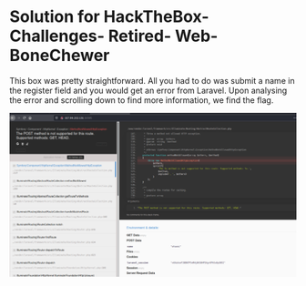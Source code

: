 # Solution for HackTheBox- Challenges- Retired- Web- BoneChewer

This box was pretty straightforward. All you had to do was submit a name in the register field and you would get an error from Laravel. Upon analysing the error and scrolling down to find more information, we find the flag. 

![BoneChewer Solution](https://github.com/HanozDar/challenges/blob/master/htb-challenges/bonechewer/images/bonechewer-poc.png)

